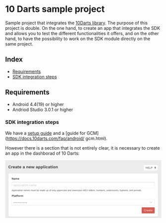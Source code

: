 # 10 Darts sample project #

Sample project that integrates the [10Darts library](https://github.com/10darts/android-TendartsSDK). The purpose of this project is double. On the one hand, to create an app that integrates the SDK and allows you to test the different functionalities it offers, and on the other hand, to have the possibility to work on the SDK module directly on the same project.

## Index ##

- [Requirements](#markdown-header-requirements)
- [SDK integration steps](#markdown-header-sdk-integration-steps)

## Requirements ##

* Android 4.4(19) or higher
* Andriod Studio 3.0.1 or higher

### SDK integration steps ###

We have a [setup guide](https://docs.10darts.com/tutorials/android/setup.html) and a [guide for GCM](https://docs.10darts.com/faq/android/ gcm.html).

However there is a section that is not entirely clear, it is necessary to create an app in the dashborad of 10 Darts:

![IMAGE](docs/img/dashboard_create_app.png)



